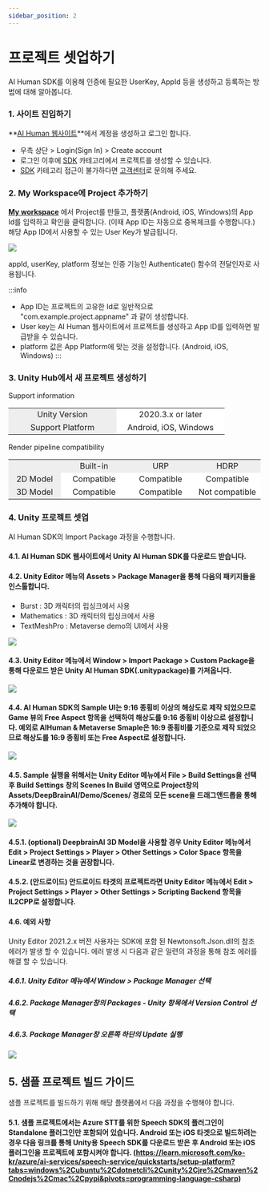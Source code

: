 ```yaml
---
sidebar_position: 2
---
```


# 프로젝트 셋업하기

AI Human SDK를 이용해 인증에 필요한 UserKey, AppId 등을 생성하고 등록하는 방법에 대해 알아봅니다.

### 1. 사이트 진입하기

**[AI Human 웹사이트](https://www.aistudios.com/aihuman)**에서 계정을 생성하고 로그인 합니다.

- 우측 상단 > Login(Sign In) > Create account
- 로그인 이후에 [SDK](https://aihuman.aistudios.com/aihuman/sdk) 카테고리에서 프로젝트를 생성할 수 있습니다.
- [SDK](https://aihuman.aistudios.com/aihuman/sdk) 카테고리 접근이 불가하다면 [고객센터](https://www.aistudios.com/ko/company/contact)로 문의해 주세요.

### 2. My Workspace에 Project 추가하기

**[My workspace](https://aihuman.aistudios.com/aihuman/sdk)** 에서 Project를 만들고, 플랫폼(Android, iOS, Windows)의 App Id를 입력하고 확인을 클릭합니다. (이때 App ID는 자동으로 중복체크를 수행합니다.)
해당 App ID에서 사용할 수 있는 User Key가 발급됩니다.

<img src="/img/aihuman/unity/SDK_WebPage_UserKey.png" />

appId, userKey, platform 정보는 인증 기능인 Authenticate() 함수의 전달인자로 사용됩니다.

:::info

- App ID는 프로젝트의 고유한 Id로 일반적으로 "com.example.project.appname" 과 같이 생성합니다.
- User key는 AI Human 웹사이트에서 프로젝트를 생성하고 App ID를 입력하면 발급받을 수 있습니다.
- platform 값은 App Platform에 맞는 것을 설정합니다. (Android, iOS, Windows)
  :::

### 3. Unity Hub에서 새 프로젝트 생성하기

Support information

<table>
	<tr>
		<td width="200" align="center" bgcolor="#eeeeee">Unity Version</td>	
		<td width="200" align="center" bgcolor="#ffffff">2020.3.x or later</td>		
	</tr>
	<tr>
		<td width="200" align="center" bgcolor="#eeeeee">Support Platform</td>
		<td width="200" align="center" bgcolor="#ffffff">Android, iOS, Windows</td>
	</tr>	
</table>

Render pipeline compatibility

<table>
	<tr>
		<td width="200" align="center" bgcolor="#eeeeee"></td>	
		<td width="200" align="center" bgcolor="#eeeeee">Built-in</td>	
		<td width="200" align="center" bgcolor="#eeeeee">URP</td>
		<td width="200" align="center" bgcolor="#eeeeee">HDRP</td>		
	</tr>
	<tr>
		<td width="200" align="center" bgcolor="#eeeeee">2D Model</td>
		<td width="200" align="center" bgcolor="#ffffff">Compatible</td>
		<td width="200" align="center" bgcolor="#ffffff">Compatible</td>
		<td width="200" align="center" bgcolor="#ffffff">Compatible</td>
	</tr>
	<tr>
		<td width="200" align="center" bgcolor="#eeeeee">3D Model</td>
		<td width="200" align="center" bgcolor="#ffffff">Compatible</td>
		<td width="200" align="center" bgcolor="#ffffff">Compatible</td>
		<td width="200" align="center" bgcolor="#ffffff">Not compatible</td>
	</tr>	
</table>

### 4. Unity 프로젝트 셋업

AI Human SDK의 Import Package 과정을 수행합니다.

#### 4.1. AI Human SDK 웹사이트에서 Unity AI Human SDK를 다운로드 받습니다.

#### 4.2. Unity Editor 메뉴의 Assets > Package Manager을 통해 다음의 패키지들을 인스톨합니다.

- Burst : 3D 캐릭터의 립싱크에서 사용
- Mathematics : 3D 캐릭터의 립싱크에서 사용
- TextMeshPro : Metaverse demo의 UI에서 사용

<img src="/img/aihuman/unity/package_manager.png" />

#### 4.3. Unity Editor 메뉴에서 Window > Import Package > Custom Package을 통해 다운로드 받은 Unity AI Human SDK(.unitypackage)를 가져옵니다.

<img src="/img/aihuman/unity/import_package.png" />

#### 4.4. AI Human SDK의 Sample UI는 9:16 종횡비 이상의 해상도로 제작 되었으므로 Game 뷰의 Free Aspect 항목을 선택하여 해상도를 9:16 종횡비 이상으로 설정합니다. 예외로 AIHuman & Metaverse Smaple은 16:9 종횡비를 기준으로 제작 되었으므로 해상도를 16:9 종횡비 또는 Free Aspect로 설정합니다.

<img src="/img/aihuman/unity/aspect.png" />

#### 4.5. Sample 실행을 위해서는 Unity Editor 메뉴에서 File > Build Settings을 선택 후 Build Settings 창의 Scenes In Build 영역으로 Project창의 Assets/DeepBrainAI/Demo/Scenes/ 경로의 모든 scene을 드래그앤드롭을 통해 추가해야 합니다.

<img src="/img/aihuman/unity/build_setting.png" />

#### 4.5.1. (optional) DeepbrainAI 3D Model을 사용할 경우 Unity Editor 메뉴에서 Edit > Project Settings > Player > Other Settings > Color Space 항목을 Linear로 변경하는 것을 권장합니다.

#### 4.5.2. (안드로이드) 안드로이드 타겟의 프로젝트라면 Unity Editor 메뉴에서 Edit > Project Settings > Player > Other Settings > Scripting Backend 항목을 IL2CPP로 설정합니다.

#### 4.6. 예외 사항

Unity Editor 2021.2.x 버전 사용자는 SDK에 포함 된 Newtonsoft.Json.dll의 참조 에러가 발생 할 수 있습니다. 에러 발생 시 다음과 같은 일련의 과정을 통해 참조 에러를 해결 할 수 있습니다.

##### 4.6.1. Unity Editor 메뉴에서 Window > Package Manager 선택
##### 4.6.2. Package Manager창의 Packages - Unity 항목에서 Version Control 선택
##### 4.6.3. Package Manager창 오른쪽 하단의 Update 실행

<img src="/img/aihuman/unity/Newtonsoft_Json.png" />

## 5. 샘플 프로젝트 빌드 가이드

샘플 프로젝트를 빌드하기 위해 해당 플랫폼에서 다음 과정을 수행해야 합니다.

#### 5.1. 샘플 프로젝트에서는 Azure STT를 위한 Speech SDK의 플러그인이 Standalone 플러그인만 포함되어 있습니다. Android 또는 iOS 타겟으로 빌드하려는 경우 다음 링크를 통해 Unity용 Speech SDK를 다운로드 받은 후 Android 또는 iOS 플러그인을 프로젝트에 포함시켜야 합니다. (https://learn.microsoft.com/ko-kr/azure/ai-services/speech-service/quickstarts/setup-platform?tabs=windows%2Cubuntu%2Cdotnetcli%2Cunity%2Cjre%2Cmaven%2Cnodejs%2Cmac%2Cpypi&pivots=programming-language-csharp)
